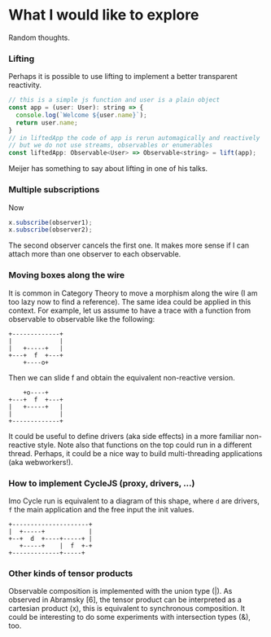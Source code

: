 # What I would like to explore

Random thoughts.

### Lifting

Perhaps it is possible to use lifting to implement a better transparent reactivity.

```js
// this is a simple js function and user is a plain object
const app = (user: User): string => {
  console.log(`Welcome ${user.name}`);
  return user.name;
}
// in liftedApp the code of app is rerun automagically and reactively
// but we do not use streams, observables or enumerables
const liftedApp: Observable<User> => Observable<string> = lift(app);
```

Meijer has something to say about lifting in one of his talks.

### Multiple subscriptions

Now

```js
x.subscribe(observer1);
x.subscribe(observer2);
```

The second observer cancels the first one. It makes more sense if I can attach more than one observer to each observable.

### Moving boxes along the wire

It is common in Category Theory to move a morphism along the wire (I am too lazy now to find a reference). The same idea could be applied in this context. For example, let us assume to have a trace with a function from observable to observable like the following:

```
+-------------+
|             |
|   +-----+   |
+---+  f  +---+
    +----o+
```

Then we can slide f and obtain the equivalent non-reactive version.

```             
    +o----+   
+---+  f  +---+
|   +-----+   |
|             |
+-------------+
```

It could be useful to define drivers (aka side effects) in a more familiar non-reactive style.
Note also that functions on the top could run in a different thread. Perhaps, it could be a nice way to build multi-threading applications (aka webworkers!).

### How to implement CycleJS (proxy, drivers, ...)

Imo Cycle run is equivalent to a diagram of this shape, where `d` are drivers, `f` the main application and the free input the init values.

```
+---------------------+
|  +-----+            |
+--+  d  +----+-----+ |
   +-----+    |  f  +-+
+-------------+-----+
```
### Other kinds of tensor products

Observable composition is implemented with the union type (|). As observed in Abramsky [6], the tensor product can be interpreted as a cartesian product (x), this is equivalent to synchronous composition. It could be interesting to do some experiments with intersection types (&), too.
